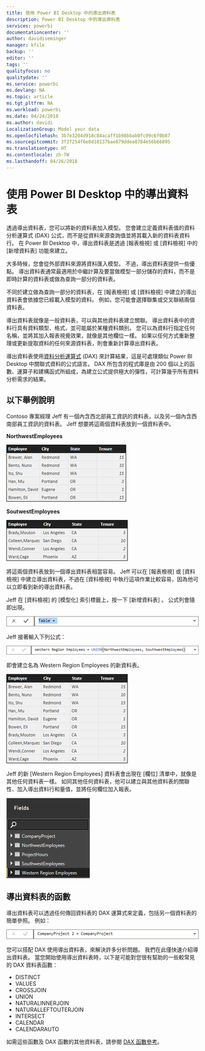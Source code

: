 ```yaml
---
title: 使用 Power BI Desktop 中的導出資料表
description: Power BI Desktop 中的導出資料表
services: powerbi
documentationcenter: ''
author: davidiseminger
manager: kfile
backup: ''
editor: ''
tags: ''
qualityfocus: no
qualitydate: ''
ms.service: powerbi
ms.devlang: NA
ms.topic: article
ms.tgt_pltfrm: NA
ms.workload: powerbi
ms.date: 04/24/2018
ms.author: davidi
LocalizationGroup: Model your data
ms.openlocfilehash: 3b7e3204d918c84acaff1b98bbab0fc09c6f0b87
ms.sourcegitcommit: 3f2f254f6e8d18137bae879ddea0784e56b66895
ms.translationtype: HT
ms.contentlocale: zh-TW
ms.lasthandoff: 04/26/2018
---
```

# <a name="using-calculated-tables-in-power-bi-desktop"></a>使用 Power BI Desktop 中的導出資料表
透過導出資料表，您可以將新的資料表加入模型。 您會建立定義資料表值的資料分析運算式 (DAX) 公式，而不是從資料來源查詢值並將其載入新的資料表資料行。 在 Power BI Desktop 中，導出資料表是透過 [報表檢視] 或 [資料檢視] 中的 [新增資料表] 功能來建立。

大多時候，您會從外部資料來源將資料匯入模型。 不過，導出資料表提供一些優點。 導出資料表通常最適用於中繼計算及要當做模型一部分儲存的資料，而不是即時計算的資料表或做為查詢一部分的資料表。

不同於建立做為查詢一部分的資料表，在 [報表檢視] 或 [資料檢視] 中建立的導出資料表會依據您已經載入模型的資料。 例如，您可能會選擇聯集或交叉聯結兩個資料表。

導出資料表就像是一般資料表，可以與其他資料表建立關聯。 導出資料表中的資料行具有資料類型、格式，並可能屬於某種資料類別。 您可以為資料行指定任何名稱，並將其加入報表視覺效果，就像是其他欄位一樣。 如果以任何方式重新整理或更新提取資料的任何來源資料表，則會重新計算導出資料表。

導出資料表使用[資料分析運算式](https://msdn.microsoft.com/library/gg413422.aspx) (DAX) 來計算結果，這是可處理類似 Power BI Desktop 中關聯式資料的公式語言。 DAX 所包含的程式庫是由 200 個以上的函數、運算子和建構函式所組成，為建立公式提供極大的彈性，可計算幾乎所有資料分析需求的結果。

## <a name="lets-look-at-an-example"></a>以下舉例說明
Contoso 專案經理 Jeff 有一個內含西北部員工資訊的資料表，以及另一個內含西南部員工資訊的資料表。 Jeff 想要將這兩個資料表放到一個資料表中。

**NorthwestEmployees**

 ![](media/desktop-calculated-tables/calctables_nwempl.png)

**SoutwestEmployees**

 ![](media/desktop-calculated-tables/calctables_swempl.png)

將這兩個資料表放到一個導出資料表相當容易。 Jeff 可以在 [報表檢視] 或 [資料檢視] 中建立導出資料表，不過在 [資料檢視] 中執行這項作業比較容易，因為他可以立即看到新的導出資料表。

Jeff 在 [資料檢視] 的 [模型化]  索引標籤上，按一下 [新增資料表] 。 公式列會隨即出現。

 ![](media/desktop-calculated-tables/calctables_formulabarempty.png)

Jeff 接著輸入下列公式：

 ![](media/desktop-calculated-tables/calctables_formulabarformula.png)

即會建立名為 Western Region Employees 的新資料表。

 ![](media/desktop-calculated-tables/calctables_westregionempl.png)

Jeff 的新 [Western Region Employees] 資料表會出現在 [欄位] 清單中，就像是其他任何資料表一樣。 如同其他任何資料表，他可以建立與其他資料表的關聯性、加入導出資料行和量值，並將任何欄位加入報表。

 ![](media/desktop-calculated-tables/calctables_fieldlist.png)

## <a name="functions-for-calculated-tables"></a>導出資料表的函數
導出資料表可以透過任何傳回資料表的 DAX 運算式來定義，包括另一個資料表的簡單參照。 例如：

 ![](media/desktop-calculated-tables/calctables_formulabarsimpleformula.png)

您可以搭配 DAX 使用導出資料表，來解決許多分析問題。 我們在此僅快速介紹導出資料表。 當您開始使用導出資料表時，以下是可能對您很有幫助的一些較常見的 DAX 資料表函數：

* DISTINCT
* VALUES
* CROSSJOIN
* UNION
* NATURALINNERJOIN
* NATURALLEFTOUTERJOIN
* INTERSECT
* CALENDAR
* CALENDARAUTO

如需這些函數及 DAX 函數的其他資料表，請參閱 [DAX 函數參考](https://msdn.microsoft.com/ee634396.aspx)。

